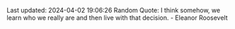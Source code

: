 Last updated: 2024-04-02 19:06:26
Random Quote: I think somehow, we learn who we really are and then live with that decision. - Eleanor Roosevelt